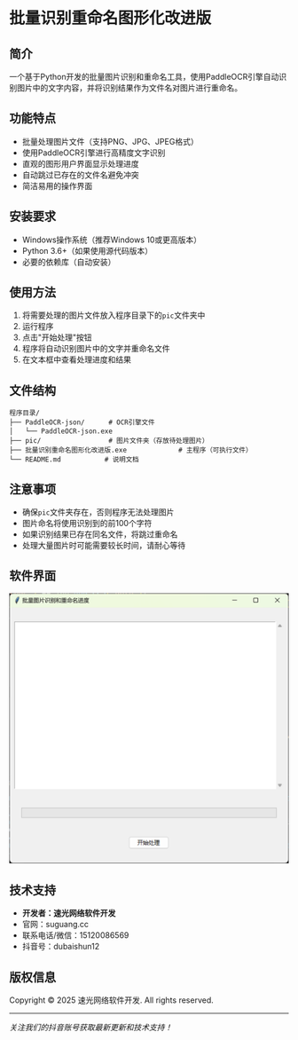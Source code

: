 # 批量识别重命名图形化改进版

## 简介

一个基于Python开发的批量图片识别和重命名工具，使用PaddleOCR引擎自动识别图片中的文字内容，并将识别结果作为文件名对图片进行重命名。

## 功能特点

- 批量处理图片文件（支持PNG、JPG、JPEG格式）
- 使用PaddleOCR引擎进行高精度文字识别
- 直观的图形用户界面显示处理进度
- 自动跳过已存在的文件名避免冲突
- 简洁易用的操作界面

## 安装要求

- Windows操作系统（推荐Windows 10或更高版本）
- Python 3.6+（如果使用源代码版本）
- 必要的依赖库（自动安装）

## 使用方法

1. 将需要处理的图片文件放入程序目录下的`pic`文件夹中
2. 运行程序
3. 点击"开始处理"按钮
4. 程序将自动识别图片中的文字并重命名文件
5. 在文本框中查看处理进度和结果

## 文件结构

```
程序目录/
├── PaddleOCR-json/      # OCR引擎文件
│   └── PaddleOCR-json.exe
├── pic/                 # 图片文件夹（存放待处理图片）
├── 批量识别重命名图形化改进版.exe             # 主程序（可执行文件）
└── README.md           # 说明文档
```

## 注意事项

- 确保`pic`文件夹存在，否则程序无法处理图片
- 图片命名将使用识别到的前100个字符
- 如果识别结果已存在同名文件，将跳过重命名
- 处理大量图片时可能需要较长时间，请耐心等待

## 软件界面
![软件界面](软件界面.png)

## 技术支持

- **开发者：速光网络软件开发**
- 官网：suguang.cc
- 联系电话/微信：15120086569
- 抖音号：dubaishun12

## 版权信息

Copyright © 2025 速光网络软件开发. All rights reserved.

---
*关注我们的抖音账号获取最新更新和技术支持！*